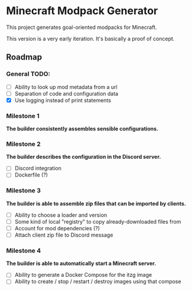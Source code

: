 # Minecraft Modpack Generator

This project generates goal-oriented modpacks for Minecraft.

This version is a very early iteration. It's basically a proof of concept.

## Roadmap

### General TODO:
- [ ] Ability to look up mod metadata from a url
- [ ] Separation of code and configuration data
- [x] Use logging instead of print statements

### Milestone 1
**The builder consistently assembles sensible configurations.**

### Milestone 2
**The builder describes the configuration in the Discord server.**
- [ ] Discord integration
- [ ] Dockerfile (?)

### Milestone 3
**The builder is able to assemble zip files that can be imported by clients.**
- [ ] Ability to choose a loader and version
- [ ] Some kind of local "registry" to copy already-downloaded files from
- [ ] Account for mod dependencies (?)
- [ ] Attach client zip file to Discord message

### Milestone 4
**The builder is able to automatically start a Minecraft server.**
- [ ] Ability to generate a Docker Compose for the itzg image
- [ ] Ability to create / stop / restart / destroy images using that compose
